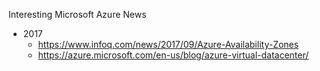 
Interesting Microsoft Azure News 
* 2017
  * https://www.infoq.com/news/2017/09/Azure-Availability-Zones
  * https://azure.microsoft.com/en-us/blog/azure-virtual-datacenter/
